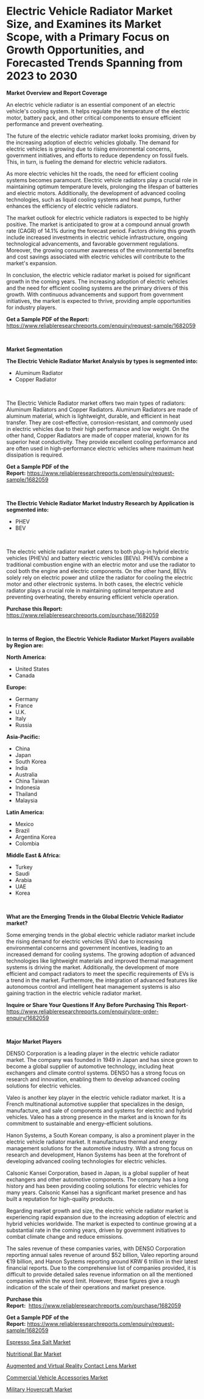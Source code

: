 <p><h1>Electric Vehicle Radiator Market Size, and Examines its Market Scope, with a Primary Focus on Growth Opportunities, and Forecasted Trends Spanning from 2023 to 2030</h1></p><p><strong>Market Overview and Report Coverage</strong></p>
<p><p>An electric vehicle radiator is an essential component of an electric vehicle's cooling system. It helps regulate the temperature of the electric motor, battery pack, and other critical components to ensure efficient performance and prevent overheating.</p><p>The future of the electric vehicle radiator market looks promising, driven by the increasing adoption of electric vehicles globally. The demand for electric vehicles is growing due to rising environmental concerns, government initiatives, and efforts to reduce dependency on fossil fuels. This, in turn, is fueling the demand for electric vehicle radiators.</p><p>As more electric vehicles hit the roads, the need for efficient cooling systems becomes paramount. Electric vehicle radiators play a crucial role in maintaining optimum temperature levels, prolonging the lifespan of batteries and electric motors. Additionally, the development of advanced cooling technologies, such as liquid cooling systems and heat pumps, further enhances the efficiency of electric vehicle radiators.</p><p>The market outlook for electric vehicle radiators is expected to be highly positive. The market is anticipated to grow at a compound annual growth rate (CAGR) of 14.1% during the forecast period. Factors driving this growth include increased investments in electric vehicle infrastructure, ongoing technological advancements, and favorable government regulations. Moreover, the growing consumer awareness of the environmental benefits and cost savings associated with electric vehicles will contribute to the market's expansion.</p><p>In conclusion, the electric vehicle radiator market is poised for significant growth in the coming years. The increasing adoption of electric vehicles and the need for efficient cooling systems are the primary drivers of this growth. With continuous advancements and support from government initiatives, the market is expected to thrive, providing ample opportunities for industry players.</p></p>
<p><strong>Get a Sample PDF of the Report:</strong> <a href="https://www.reliableresearchreports.com/enquiry/request-sample/1682059">https://www.reliableresearchreports.com/enquiry/request-sample/1682059</a></p>
<p>&nbsp;</p>
<p><strong>Market Segmentation</strong></p>
<p><strong>The Electric Vehicle Radiator Market Analysis by types is segmented into:</strong></p>
<p><ul><li>Aluminum Radiator</li><li>Copper Radiator</li></ul></p>
<p>&nbsp;</p>
<p><p>The Electric Vehicle Radiator market offers two main types of radiators: Aluminum Radiators and Copper Radiators. Aluminum Radiators are made of aluminum material, which is lightweight, durable, and efficient in heat transfer. They are cost-effective, corrosion-resistant, and commonly used in electric vehicles due to their high performance and low weight. On the other hand, Copper Radiators are made of copper material, known for its superior heat conductivity. They provide excellent cooling performance and are often used in high-performance electric vehicles where maximum heat dissipation is required.</p></p>
<p><strong>Get a Sample PDF of the Report:</strong>&nbsp;<a href="https://www.reliableresearchreports.com/enquiry/request-sample/1682059">https://www.reliableresearchreports.com/enquiry/request-sample/1682059</a></p>
<p>&nbsp;</p>
<p><strong>The Electric Vehicle Radiator Market Industry Research by Application is segmented into:</strong></p>
<p><ul><li>PHEV</li><li>BEV</li></ul></p>
<p>&nbsp;</p>
<p><p>The electric vehicle radiator market caters to both plug-in hybrid electric vehicles (PHEVs) and battery electric vehicles (BEVs). PHEVs combine a traditional combustion engine with an electric motor and use the radiator to cool both the engine and electric components. On the other hand, BEVs solely rely on electric power and utilize the radiator for cooling the electric motor and other electronic systems. In both cases, the electric vehicle radiator plays a crucial role in maintaining optimal temperature and preventing overheating, thereby ensuring efficient vehicle operation.</p></p>
<p><strong>Purchase this Report:</strong>&nbsp; <a href="https://www.reliableresearchreports.com/purchase/1682059">https://www.reliableresearchreports.com/purchase/1682059</a></p>
<p>&nbsp;</p>
<p><strong>In terms of Region, the Electric Vehicle Radiator Market Players available by Region are:</strong></p>
<p>
    <p> <strong> North America: </strong>
        <ul>
            <li>United States</li>
            <li>Canada</li>
        </ul>
        </p> 
    <p> <strong> Europe: </strong>
        <ul>
            <li>Germany</li>
            <li>France</li>
            <li>U.K.</li>
            <li>Italy</li>
            <li>Russia</li>
        </ul>
        </p> 
    <p> <strong> Asia-Pacific: </strong>
        <ul>
            <li>China</li>
            <li>Japan</li>
            <li>South Korea</li>
            <li>India</li>
            <li>Australia</li>
            <li>China Taiwan</li>
            <li>Indonesia</li>
            <li>Thailand</li>
            <li>Malaysia</li>
        </ul>
        </p> 
    <p> <strong> Latin America: </strong>
        <ul>
            <li>Mexico</li>
            <li>Brazil</li>
            <li>Argentina Korea</li>
            <li>Colombia</li>
        </ul>
        </p> 
    <p> <strong> Middle East & Africa: </strong>
        <ul>
            <li>Turkey</li>
            <li>Saudi</li>
            <li>Arabia</li>
            <li>UAE</li>
            <li>Korea</li>
        </ul>
    </p>
    </p>
<p>&nbsp;</p>
<p><strong>What are the Emerging Trends in the Global Electric Vehicle Radiator market?</strong></p>
<p><p>Some emerging trends in the global electric vehicle radiator market include the rising demand for electric vehicles (EVs) due to increasing environmental concerns and government incentives, leading to an increased demand for cooling systems. The growing adoption of advanced technologies like lightweight materials and improved thermal management systems is driving the market. Additionally, the development of more efficient and compact radiators to meet the specific requirements of EVs is a trend in the market. Furthermore, the integration of advanced features like autonomous control and intelligent heat management systems is also gaining traction in the electric vehicle radiator market.</p></p>
<p><strong>Inquire or Share Your Questions If Any Before Purchasing This Report</strong>- <a href="https://www.reliableresearchreports.com/enquiry/pre-order-enquiry/1682059">https://www.reliableresearchreports.com/enquiry/pre-order-enquiry/1682059</a></p>
<p>&nbsp;</p>
<p><strong>Major Market Players</strong></p>
<p><p>DENSO Corporation is a leading player in the electric vehicle radiator market. The company was founded in 1949 in Japan and has since grown to become a global supplier of automotive technology, including heat exchangers and climate control systems. DENSO has a strong focus on research and innovation, enabling them to develop advanced cooling solutions for electric vehicles.</p><p>Valeo is another key player in the electric vehicle radiator market. It is a French multinational automotive supplier that specializes in the design, manufacture, and sale of components and systems for electric and hybrid vehicles. Valeo has a strong presence in the market and is known for its commitment to sustainable and energy-efficient solutions.</p><p>Hanon Systems, a South Korean company, is also a prominent player in the electric vehicle radiator market. It manufactures thermal and energy management solutions for the automotive industry. With a strong focus on research and development, Hanon Systems has been at the forefront of developing advanced cooling technologies for electric vehicles.</p><p>Calsonic Kansei Corporation, based in Japan, is a global supplier of heat exchangers and other automotive components. The company has a long history and has been providing cooling solutions for electric vehicles for many years. Calsonic Kansei has a significant market presence and has built a reputation for high-quality products.</p><p>Regarding market growth and size, the electric vehicle radiator market is experiencing rapid expansion due to the increasing adoption of electric and hybrid vehicles worldwide. The market is expected to continue growing at a substantial rate in the coming years, driven by government initiatives to combat climate change and reduce emissions.</p><p>The sales revenue of these companies varies, with DENSO Corporation reporting annual sales revenue of around $52 billion, Valeo reporting around €19 billion, and Hanon Systems reporting around KRW 6 trillion in their latest financial reports. Due to the comprehensive list of companies provided, it is difficult to provide detailed sales revenue information on all the mentioned companies within the word limit. However, these figures give a rough indication of the scale of their operations and market presence.</p></p>
<p><strong>Purchase this Report:</strong>&nbsp;&nbsp;<a href="https://www.reliableresearchreports.com/purchase/1682059">https://www.reliableresearchreports.com/purchase/1682059</a></p>
<p></p>
<p><strong>Get a Sample PDF of the Report:</strong>&nbsp;<a href="https://www.reliableresearchreports.com/enquiry/request-sample/1682059">https://www.reliableresearchreports.com/enquiry/request-sample/1682059</a></p>
<p><p><a href="https://www.linkedin.com/pulse/espresso-sea-salt-market-size-growth-forecast-from-2023-2030-aojee/">Espresso Sea Salt Market</a></p><p><a href="https://www.linkedin.com/pulse/nutritional-bar-market-insights-players-forecast-till-2030-cacge/">Nutritional Bar Market</a></p><p><a href="https://medium.com/@akshatreportprime/augmented-and-virtual-reality-contact-lens-market-size-cagr-trends-2024-2030-a6c61bccc35e">Augmented and Virtual Reality Contact Lens Market</a></p><p><a href="https://github.com/WillieWoodard/Market-Research-Report-List-1/blob/main/commercial-vehicle-accessories-market.md">Commercial Vehicle Accessories Market</a></p><p><a href="https://github.com/BryceTownsendr/Market-Research-Report-List-1/blob/main/military-hovercraft-market.md">Military Hovercraft Market</a></p></p>